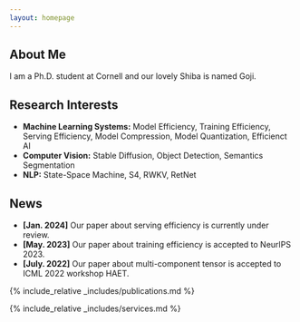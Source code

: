```yaml
---
layout: homepage
---
```


## About Me

I am a Ph.D. student at Cornell and our lovely Shiba is named Goji.

## Research Interests

- **Machine Learning Systems:** Model Efficiency, Training Efficiency, Serving Efficiency, Model Compression, Model Quantization, Efficienct AI
- **Computer Vision:** Stable Diffusion, Object Detection, Semantics Segmentation
- **NLP:** State-Space Machine, S4, RWKV, RetNet

## News

- **[Jan. 2024]** Our paper about serving efficiency is currently under review.
- **[May. 2023]** Our paper about training efficiency is accepted to NeurIPS 2023.
- **[July. 2022]** Our paper about multi-component tensor is accepted to ICML 2022 workshop HAET.

{% include_relative _includes/publications.md %}

{% include_relative _includes/services.md %}
